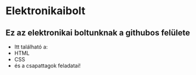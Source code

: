 # Elektronikaibolt

## Ez az elektronikai boltunknak a githubos felülete

- Itt található a:
- HTML
- CSS
- és a csapattagok feladatai!
